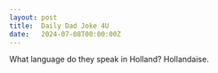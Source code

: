 ```yaml
---
layout: post
title:  Daily Dad Joke 4U
date:   2024-07-08T00:00:00Z
---
```

What language do they speak in Holland? Hollandaise.
